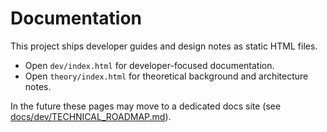 # Documentation

This project ships developer guides and design notes as static HTML files.

- Open `dev/index.html` for developer-focused documentation.
- Open `theory/index.html` for theoretical background and architecture notes.

In the future these pages may move to a dedicated docs site (see
[docs/dev/TECHNICAL_ROADMAP.md](dev/TECHNICAL_ROADMAP.md)).

